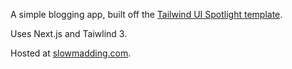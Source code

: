 A simple blogging app, built off the [Tailwind UI Spotlight template](https://tailwindui.com/templates/spotlight).

Uses Next.js and Taiwlind 3.

Hosted at [slowmadding.com](https://slowmadding.com/).

